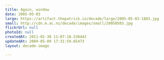 ```yaml
---
title: Again, window
date: 2005-05-03
large: https://artifact.thepatrick.io/decade/large/2005-05-03-1883.jpg
small: http://cdn.m.ac.nz/decade/images/small/20050503.jpg
flickrUrl: null
photoId: null
createdAt: 2011-01-30 11:07:18.538442
updatedAt: 2009-05-09 17:31:59.65473
layout: decade-image

---
```


